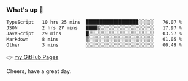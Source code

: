 ### What's up 👋

<!--START_SECTION:waka-->

```txt
TypeScript   10 hrs 25 mins  ███████████████████░░░░░░   76.07 %
JSON         2 hrs 27 mins   ████▒░░░░░░░░░░░░░░░░░░░░   17.97 %
JavaScript   29 mins         █░░░░░░░░░░░░░░░░░░░░░░░░   03.57 %
Markdown     8 mins          ▒░░░░░░░░░░░░░░░░░░░░░░░░   01.05 %
Other        3 mins          ░░░░░░░░░░░░░░░░░░░░░░░░░   00.49 %
```

<!--END_SECTION:waka-->

👉 [my GitHub Pages](https://ykzhukian.github.io)

Cheers, have a great day.

